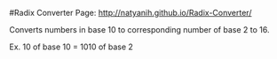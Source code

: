 #Radix Converter
Page: http://natyanih.github.io/Radix-Converter/

Converts numbers in base 10 to corresponding number of base 2 to 16.

Ex. 10 of base 10 = 1010 of base 2